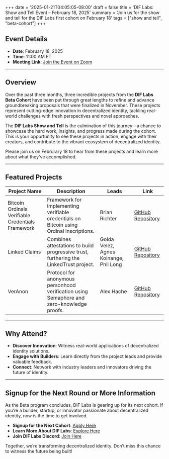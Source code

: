 +++
date = '2025-01-21T04:05:05-08:00'
draft = false
title = 'DIF Labs: Show and Tell Event – February 18, 2025'
summary = 'Join us for the show and tell for the DIF Labs first cohort on February 18'
tags = ["show and tell", "beta-cohort"]
+++

## Event Details
- **Date**: February 18, 2025  
- **Time**: 11:00 AM ET  
- **Meeting Link**: [Join the Event on Zoom](https://zoom.us/j/1234567890)

---

## Overview

Over the past three months, three incredible projects from the **DIF Labs Beta Cohort** have been put through great lengths to
refine and advance groundbreaking proposals that were finalized in November. These projects represent cutting-edge
innovation in decentralized identity, tackling real-world challenges with fresh perspectives and novel approaches.

The **DIF Labs Show and Tell** is the culmination of this journey—a chance to showcase the hard work, insights, and
progress made during the cohort. This is your opportunity to see these projects in action, engage with their creators,
and contribute to the vibrant ecosystem of decentralized identity.

Please join us on Februrary 18 to hear from these projects and learn more about what they've accomplished.

---

## Featured Projects

| **Project Name**                               | **Description**                                                                                  | **Leads**                         | **Link**                                                                                     |
|------------------------------------------------|--------------------------------------------------------------------------------------------------|------------------------------------|---------------------------------------------------------------------------------------------|
| Bitcoin Ordinals Verifiable Credentials Framework | Framework for implementing verifiable credentials on Bitcoin using Ordinal inscriptions.         | Brian Richter                     | [GitHub Repository](https://github.com/decentralized-identity/labs-btco-vc)                 |
| Linked Claims                                   | Combines attestations to build progressive trust, furthering the LinkedTrust project.            | Golda Velez, Agnes Koinange, Phil Long | [GitHub Repository](https://github.com/decentralized-identity/labs-linkedclaims)            |
| VerAnon                                         | Protocol for anonymous personhood verification using Semaphore and zero-knowledge proofs.        | Alex Hache                        | [GitHub Repository](https://github.com/decentralized-identity/labs-veranon)                |

---

## Why Attend?

- **Discover Innovation**: Witness real-world applications of decentralized identity solutions.  
- **Engage with Builders**: Learn directly from the project leads and provide valuable feedback.  
- **Connect**: Network with industry leaders and innovators driving the future of identity.  

---

## Signup for the Next Round or More Information

As the Beta program concludes, DIF Labs is gearing up for its next cohort. If you’re a builder, startup, or innovator
passionate about decentralized identity, now is the time to get involved.

- **Signup for the Next Cohort**: [Apply Here](https://forms.gle/c8gyHmqm14UPRGrd6)  
- **Learn More About DIF Labs**: [Explore Here](https://identity.foundation/labs)  
- **Join DIF Labs Discord**: [Join Here](https://discord.gg/972yqVmD)  

Together, we’re transforming decentralized identity. Don’t miss this chance to witness the future being built!
